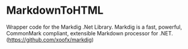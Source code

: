 # MarkdownToHTML
Wrapper code for the Markdig .Net Library. Markdig is a fast, powerful, CommonMark compliant, extensible Markdown processor for .NET. (https://github.com/xoofx/markdig)